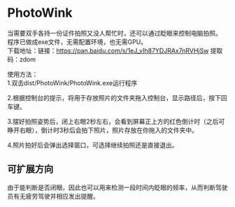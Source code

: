 # PhotoWink
当需要双手各持一份证件拍照又没人帮忙时，还可以通过眨眼来控制电脑拍照。  
程序已做成exe文件，无需配置环境，也无需GPU。  
下载地址：链接：https://pan.baidu.com/s/1eJ_vIh87YDJRAx7nRVHjSw  提取码：zdom 

使用方法：  
1.双击dist/PhotoWink/PhotoWink.exe运行程序  

2.根据控制台的提示，将用于存放照片的文件夹拖入控制台，显示路径后，按下回车键。

3.摆好拍照姿势后，闭上右眼2秒左右，会看到屏幕正上方的红色倒计时（之后可睁开右眼），倒计时3秒后会拍下照片，照片存放在你拖入的文件夹中。

4.照片拍好后会弹出选择窗口，可选择继续拍照还是直接退出。

## 可扩展方向
由于能判断是否闭眼，因此也可以用来检测一段时间内眨眼的频率，从而判断驾驶员有无疲劳驾驶并相应发出提醒。
